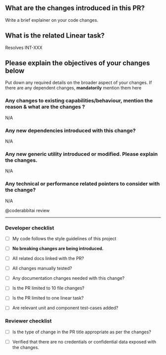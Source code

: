 ## What are the changes introduced in this PR?

Write a brief explainer on your code changes.

## What is the related Linear task?

Resolves INT-XXX

## Please explain the objectives of your changes below

Put down any required details on the broader aspect of your changes. If there are any dependent changes, **mandatorily** mention them here

### Any changes to existing capabilities/behaviour, mention the reason & what are the changes ?

N/A

### Any new dependencies introduced with this change?

N/A

### Any new generic utility introduced or modified. Please explain the changes.

N/A

### Any technical or performance related pointers to consider with the change?

N/A

@coderabbitai review
<hr>

### Developer checklist

- [ ] My code follows the style guidelines of this project

- [ ] **No breaking changes are being introduced.**

- [ ] All related docs linked with the PR?

- [ ] All changes manually tested?

- [ ] Any documentation changes needed with this change?

- [ ] Is the PR limited to 10 file changes?

- [ ] Is the PR limited to one linear task?

- [ ] Are relevant unit and component test-cases added?

### Reviewer checklist

- [ ] Is the type of change in the PR title appropriate as per the changes?

- [ ] Verified that there are no credentials or confidential data exposed with the changes.
